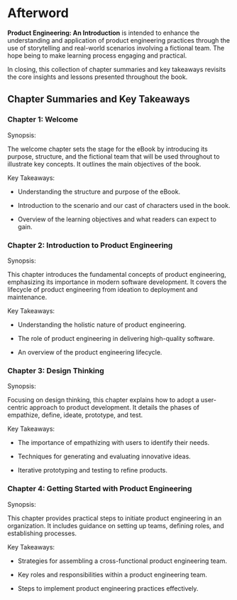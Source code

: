 # Afterword

**Product Engineering: An Introduction** is intended to enhance the understanding and application of product engineering practices through the use of storytelling and real-world scenarios involving a fictional team. The hope being to make learning process engaging and practical.

In closing, this collection of chapter summaries and key takeaways revisits the core insights and lessons presented throughout the book.

## Chapter Summaries and Key Takeaways

### Chapter 1: Welcome

Synopsis:

The welcome chapter sets the stage for the eBook by introducing its purpose, structure, and the fictional team that will be used throughout to illustrate key concepts. It outlines the main objectives of the book.

Key Takeaways:

- Understanding the structure and purpose of the eBook.

- Introduction to the scenario and our cast of characters used in the book.

- Overview of the learning objectives and what readers can expect to gain.


### Chapter 2: Introduction to Product Engineering

Synopsis:

This chapter introduces the fundamental concepts of product engineering, emphasizing its importance in modern software development. It covers the lifecycle of product engineering from ideation to deployment and maintenance.

Key Takeaways:

- Understanding the holistic nature of product engineering.

- The role of product engineering in delivering high-quality software.

- An overview of the product engineering lifecycle.

### Chapter 3: Design Thinking

Synopsis:

Focusing on design thinking, this chapter explains how to adopt a user-centric approach to product development. It details the phases of empathize, define, ideate, prototype, and test.

Key Takeaways:

- The importance of empathizing with users to identify their needs.

- Techniques for generating and evaluating innovative ideas.

- Iterative prototyping and testing to refine products.

### Chapter 4: Getting Started with Product Engineering

Synopsis:

This chapter provides practical steps to initiate product engineering in an organization. It includes guidance on setting up teams, defining roles, and establishing processes.

Key Takeaways:

- Strategies for assembling a cross-functional product engineering team.

- Key roles and responsibilities within a product engineering team.

- Steps to implement product engineering practices effectively.
